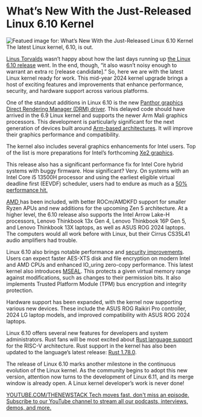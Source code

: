 # What’s New With the Just-Released Linux 6.10 Kernel
![Featued image for: What’s New With the Just-Released Linux 6.10 Kernel](https://cdn.thenewstack.io/media/2024/07/ecabf01c-cornelius-ventures-ak81vc-kcf4-unsplash-linux-1024x682.jpg)
The latest Linux kernel, 6.10, is out.

[Linus Torvalds](https://thenewstack.io/linus-torvalds-on-security-ai-open-source-and-trust/) wasn’t happy about how the last days running up [the Linux 6.10 release](https://lkml.org/lkml/2024/7/14/250) went. In the end, though, “it also wasn’t noisy enough to warrant an extra rc [release candidate].” So, here we are with the latest Linux kernel ready for work.
This mid-year 2024 kernel upgrade brings a host of exciting features and improvements that enhance performance, security, and hardware support across various platforms.

One of the standout additions in Linux 6.10 is the new [Panthor graphics Direct Rendering Manager (DRM) driver](https://www.collabora.com/news-and-blog/news-and-events/release-the-panthor.html). This delayed code should have arrived in the 6.9 Linux kernel and supports the newer Arm Mali graphics processors. This development is particularly significant for the next generation of devices built around [Arm-based architectures](https://thenewstack.io/arm-eyes-ai-with-its-latest-neoverse-cores-and-subsystems/). It will improve their graphics performance and compatibility.

The kernel also includes several graphics enhancements for Intel users. Top of the list is more preparations for Intel’s forthcoming [Xe2 graphics](https://www.anandtech.com/show/21425/intel-lunar-lake-architecture-deep-dive-lion-cove-xe2-and-npu4/6).

This release also has a significant performance fix for Intel Core hybrid systems with buggy firmware. How significant? Very. On systems with an Intel Core i5 13500H processor and using the earliest eligible virtual deadline first (EEVDF) scheduler, users had to endure as much as a [50% performance hit.](https://www.phoronix.com/news/Linux-6.10-rc6-PM-Intel-Core)

[AMD ](https://www.amd.com/en/products/processors/server/epyc/google-cloud.html?utm_content=inline+mention)has been included, with better ROCm/AMDKFD support for smaller Ryzen APUs and new additions for the upcoming Zen 5 architecture.
At a higher level, the 6.10 release also supports the Intel Arrow Lake-H processors, Lenovo Thinkbook 13x Gen 4, Lenovo Thinkbook 16P Gen 5, and Lenovo Thinkbook 13X laptops, as well as ASUS ROG 2024 laptops. The computers would all work before with Linux, but their Cirrus CS35L41 audio amplifiers had trouble.

Linux 6.10 also brings notable performance and [security improvements](https://thenewstack.io/design-system-can-update-greg-kroah-hartman-linux-security/). Users can expect faster AES-XTS disk and file encryption on modern Intel and AMD CPUs and enhanced IO_uring zero-copy performance. This latest kernel also introduces [MSEAL](https://lwn.net/Articles/954936/). This protects a given virtual memory range against modifications, such as changes to their permission bits. It also implements Trusted Platform Module (TPM) bus encryption and integrity protection.

Hardware support has been expanded, with the kernel now supporting various new devices. These include the ASUS ROG Raikiri Pro controller, 2024 LG laptop models, and improved compatibility with ASUS ROG 2024 laptops.

Linux 6.10 offers several new features for developers and system administrators. Rust fans will be most excited about [Rust language support ](https://thenewstack.io/rust-in-the-linux-kernel/)for the RISC-V architecture. Rust support in the kernel has also been updated to the language’s latest release: [Rust 1.78.0](https://blog.rust-lang.org/2024/05/02/Rust-1.78.0.html).

The release of Linux 6.10 marks another milestone in the continuous evolution of the Linux kernel. As the community begins to adopt this new version, attention now turns to the development of Linux 6.11, and its merge window is already open. A Linux kernel developer’s work is never done!

[
YOUTUBE.COM/THENEWSTACK
Tech moves fast, don't miss an episode. Subscribe to our YouTube
channel to stream all our podcasts, interviews, demos, and more.
](https://youtube.com/thenewstack?sub_confirmation=1)